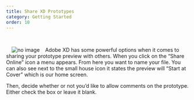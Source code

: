 ```yaml
---
title: Share XD Prototypes
category: Getting Started
order: 10
---
```


&nbsp;  

<img style="padding: 0px 15px; float: left" src="https://iwilfried.github.io/Adobe-XD-eBook/images/XD-Share-01.png" alt="no image" />Adobe XD has some powerful options when it comes to sharing your prototype preview with others.
When you click on the “Share Online” icon a menu appears. From here you want to name your file. You can also see next to the small house icon it states the preview will “Start at Cover” which is our home screen.

Then, decide whether or not you’d like to allow comments on the prototype. Either check the box or leave it blank.


 
